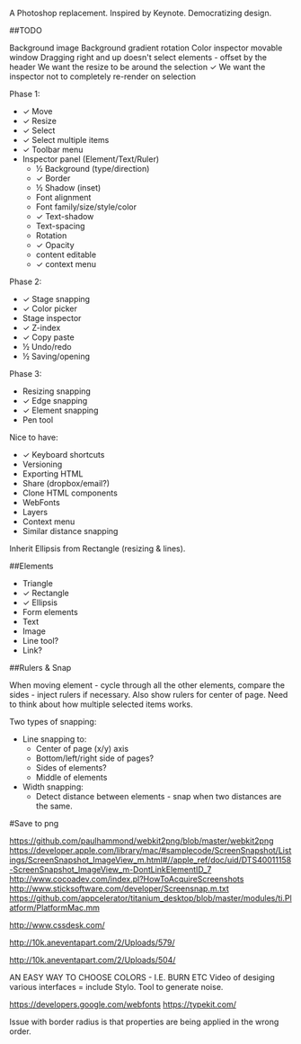 A Photoshop replacement. Inspired by Keynote. Democratizing design.

##TODO

Background image
Background gradient rotation
Color inspector movable window
Dragging right and up doesn't select elements - offset by the header
We want the resize to be around the selection
✓ We want the inspector not to completely re-render on selection

Phase 1:

* ✓ Move
* ✓ Resize
* ✓ Select
* ✓ Select multiple items
* ✓ Toolbar menu
* Inspector panel (Element/Text/Ruler)
  * ½ Background (type/direction)
  * ✓ Border
  * ½ Shadow (inset)
  * Font alignment
  * Font family/size/style/color
  * ✓ Text-shadow
  * Text-spacing
  * Rotation
  * ✓ Opacity
  * content editable
  * ✓ context menu

Phase 2:

* ✓ Stage snapping
* ✓ Color picker
* Stage inspector
* ✓ Z-index
* ✓ Copy paste
* ½ Undo/redo
* ½ Saving/opening

Phase 3:

* Resizing snapping
* ✓ Edge snapping
* ✓ Element snapping
* Pen tool

Nice to have:

* ✓ Keyboard shortcuts
* Versioning
* Exporting HTML
* Share (dropbox/email?)
* Clone HTML components
* WebFonts
* Layers
* Context menu
* Similar distance snapping

Inherit Ellipsis from Rectangle (resizing & lines).

##Elements

* Triangle
* ✓ Rectangle
* ✓ Ellipsis
* Form elements
* Text
* Image
* Line tool?
* Link?

##Rulers & Snap

When moving element - cycle through all the other elements, compare the sides - inject rulers if necessary. Also show rulers for center of page. Need to think about how multiple selected items works.

Two types of snapping:

* Line snapping to:
  * Center of page (x/y) axis
  * Bottom/left/right side of pages?
  * Sides of elements?
  * Middle of elements
* Width snapping:
  * Detect distance between elements - snap when two distances are the same.

#Save to png

https://github.com/paulhammond/webkit2png/blob/master/webkit2png
https://developer.apple.com/library/mac/#samplecode/ScreenSnapshot/Listings/ScreenSnapshot_ImageView_m.html#//apple_ref/doc/uid/DTS40011158-ScreenSnapshot_ImageView_m-DontLinkElementID_7
http://www.cocoadev.com/index.pl?HowToAcquireScreenshots
http://www.sticksoftware.com/developer/Screensnap.m.txt
https://github.com/appcelerator/titanium_desktop/blob/master/modules/ti.Platform/PlatformMac.mm

http://www.cssdesk.com/

http://10k.aneventapart.com/2/Uploads/579/

http://10k.aneventapart.com/2/Uploads/504/

AN EASY WAY TO CHOOSE COLORS - I.E. BURN ETC
Video of desiging various interfaces = include Stylo.
Tool to generate noise.

https://developers.google.com/webfonts
https://typekit.com/

Issue with border radius is that properties are being applied in the wrong order.